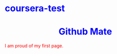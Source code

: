 
# coursera-test

<!DOCTYPE html>
<html lang="en" dir="ltr">
  <head>
    <meta charset="utf-8">
    <title>My first page</title>
  </head>
  <body style="color:blue;">
    <h1 style="color:blue;text-align:center;">Github Mate</h1>
    <p style="color:red;">I am proud of my first page.</p>
  </body>
</html>
